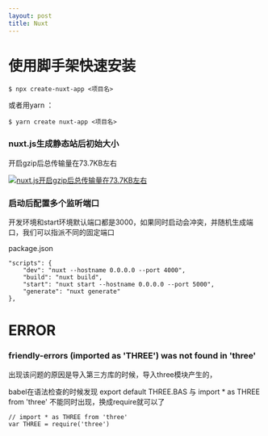 ```yaml
---
layout: post
title: Nuxt
---
```


# 使用脚手架快速安装

    $ npx create-nuxt-app <项目名>

或者用yarn ：

    $ yarn create nuxt-app <项目名>

### nuxt.js生成静态站后初始大小

开启gzip后总传输量在73.7KB左右

[![nuxt.js开启gzip后总传输量在73.7KB左右](https://ws1.sinaimg.cn/large/a83bb572gy1g38y81vry3j21hc0swaef.jpg)](https://ws1.sinaimg.cn/large/a83bb572gy1g38y81vry3j21hc0swaef.jpg)

### 启动后配置多个监听端口

开发环境和start环境默认端口都是3000，如果同时启动会冲突，并随机生成端口，我们可以指派不同的固定端口

package.json

    "scripts": {
        "dev": "nuxt --hostname 0.0.0.0 --port 4000",
        "build": "nuxt build",
        "start": "nuxt start --hostname 0.0.0.0 --port 5000",
        "generate": "nuxt generate"
    },

# ERROR

### friendly-errors (imported as 'THREE') was not found in 'three'

出现该问题的原因是导入第三方库的时候，导入three模块产生的，

babel在语法检查的时候发现 export default THREE.BAS 与 import * as THREE from 'three' 不能同时出现，换成require就可以了

    // import * as THREE from 'three'
    var THREE = require('three')